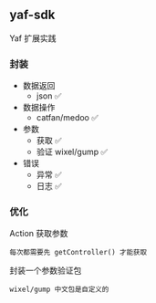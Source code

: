 ## yaf-sdk

Yaf 扩展实践

### 封装

- 数据返回
    - json ✅
- 数据操作
    - catfan/medoo ✅
- 参数
    - 获取 ✅
    - 验证 wixel/gump ✅
- 错误
    - 异常 ✅
    - 日志 ✅

### 优化

Action 获取参数

    每次都需要先 getController() 才能获取

封装一个参数验证包

    wixel/gump 中文包是自定义的
